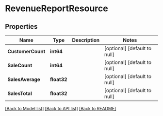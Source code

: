 # RevenueReportResource

## Properties
Name | Type | Description | Notes
------------ | ------------- | ------------- | -------------
**CustomerCount** | **int64** |  | [optional] [default to null]
**SaleCount** | **int64** |  | [optional] [default to null]
**SalesAverage** | **float32** |  | [optional] [default to null]
**SalesTotal** | **float32** |  | [optional] [default to null]

[[Back to Model list]](../README.md#documentation-for-models) [[Back to API list]](../README.md#documentation-for-api-endpoints) [[Back to README]](../README.md)


